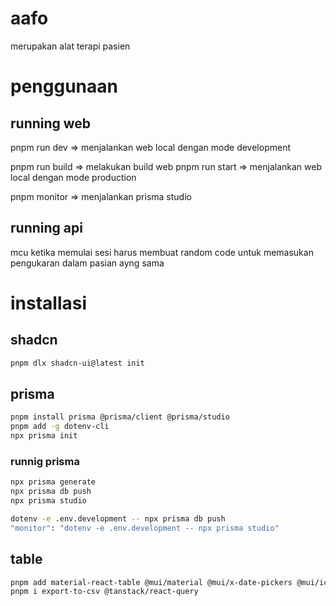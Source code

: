 # aafo

merupakan alat terapi pasien

# penggunaan

## running web

pnpm run dev => menjalankan web local dengan mode development

pnpm run build => melakukan build web
pnpm run start => menjalankan web local dengan mode production

pnpm monitor => menjalankan prisma studio

## running api

mcu ketika memulai sesi harus membuat random code untuk memasukan pengukaran dalam pasian ayng sama

# installasi

## shadcn

```bash
pnpm dlx shadcn-ui@latest init

```

## prisma

```bash
pnpm install prisma @prisma/client @prisma/studio
pnpm add -g dotenv-cli
npx prisma init
```

### runnig prisma

```bash
npx prisma generate
npx prisma db push
npx prisma studio

dotenv -e .env.development -- npx prisma db push
"monitor": "dotenv -e .env.development -- npx prisma studio"
```

## table

```bash
pnpm add material-react-table @mui/material @mui/x-date-pickers @mui/icons-material @emotion/react @emotion/styled
pnpm i export-to-csv @tanstack/react-query

```
